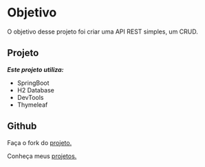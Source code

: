 # Objetivo
O objetivo desse projeto foi criar uma API REST simples, um CRUD.

## Projeto
***Este projeto utiliza:***
- SpringBoot
- H2 Database
- DevTools
- Thymeleaf

## Github
Faça o fork do [projeto.](https://github.com/douglasmiguel7/biblioteca)

Conheça meus [projetos.](https://github.com/douglasmiguel7)